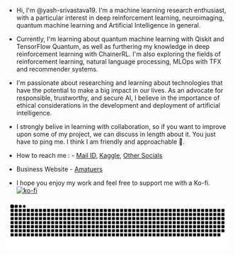 * Hi, I'm @yash-srivastava19. I'm a machine learning research enthusiast, with a particular interest in deep reinforcement learning, neuroimaging, quantum machine learning and Artificial Intelligence in general.

* Currently, I'm learning about quantum machine learning with Qiskit and TensorFlow Quantum, as well as furthering my knowledge in deep reinforcement learning with ChainerRL. I'm also exploring the fields of reinforcement learning, natural language processing, MLOps with TFX and recommender systems.

* I'm passionate about researching and learning about technologies that have the potential to make a big impact in our lives. As an advocate for responsible, trustworthy, and secure AI, I believe in the importance of ethical considerations in the development and deployment of artificial intelligence.

* I strongly belive in learning with collaboration, so if you want to improve upon some of my project, we can discuss in length about it. You just have to ping me. I think I am friendly and approachable 🙂.


* How to reach me : - [Mail ID](mailto:ysrivastava82@gmail.com?&cc=ysrivastava82@gmail.com&subject=Hi%20Yash%20from%20GitHub&body=Hi%20Yash%20I%20am%20%E2%80%A6%20and%20thanks%20for%20prefilling%20this%20email),
 [Kaggle](https://www.kaggle.com/yashsrivastava51213),
 [Other Socials](https://linktr.ee/yash_sri)

* Business Website - [Amatuers](https://www.amatuers.xyz/)

* I hope you enjoy my work and feel free to support me with a Ko-fi.
[![ko-fi](https://ko-fi.com/img/githubbutton_sm.svg)](https://ko-fi.com/P5P3B54O4)


![snake gif](https://github.com/yash-srivastava19/yash-srivastava19/blob/output/github-contribution-grid-snake.svg)
